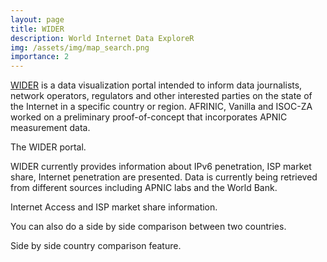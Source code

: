 ```yaml
---
layout: page
title: WIDER
description: World Internet Data ExploreR
img: /assets/img/map_search.png
importance: 2
---
```


<a href="https://wider.isoc.org.za" target="_blank">WIDER</a> is a data visualization portal intended to inform data journalists, network operators, regulators and other interested parties on the state of the Internet in a specific country or region. AFRINIC, Vanilla and ISOC-ZA worked on a preliminary proof-of-concept that incorporates APNIC measurement data.


<div class="row">
    <div class="col-sm mt-3 mt-md-0">
        <img class="img-fluid rounded z-depth-1" src="{{ '/assets/img/wider.png' | relative_url }}" alt="" title="Using WIDER"/>
    </div>
</div>
<div class="caption">
    The WIDER portal.
</div>

WIDER currently provides information about IPv6 penetration, ISP market share,Internet penetration are presented. Data is currently being retrieved from different sources including APNIC labs and the World Bank.

<div class="row justify-content-sm-center">
    <div class="col-sm-8 mt-3 mt-md-0">
        <img class="img-fluid rounded z-depth-1" src="{{ '/assets/img/wider1.png' | relative_url }}" alt="" title="example image"/>
    </div>
    <div class="col-sm-4 mt-3 mt-md-0">
        <img class="img-fluid rounded z-depth-1" src="{{ '/assets/img/wider2.png' | relative_url }}" alt="" title="example image"/>
    </div>
</div>
<div class="caption">
    Internet Access and ISP market share information.
</div>

You can also do a side by side comparison between two countries.

<div class="row">
    <div class="col-sm mt-3 mt-md-0">
        <img class="img-fluid rounded z-depth-1" src="{{ '/assets/img/sidexside.png' | relative_url }}" alt="" title="Using WIDER"/>
    </div>
</div>
<div class="caption">
    Side by side country comparison feature.
</div>